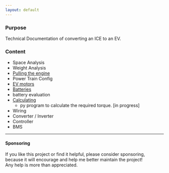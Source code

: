 ```yaml
---
layout: default
---
```


### Purpose
   Technical Documentation of converting an ICE to an EV. 

### Content

* Space Analysis
* Weight Analysis
* [Pulling the engine](./pulling.md) 
* Power Train Config	
* [EV motors](./evEngine.md) 
* [Batteries](./batteries.md)
* battery evaluation	 
* [Calculating](./calculating.md)
  * py program to calculate the required torque. [in progress]
* Wiring	
* Converter / Inverter
* Controller
* BMS 





***

#### Sponsoring

If you like this project or find it helpful, please consider sponsoring, <br>
because it will encourage and help me better maintain the project! <br>
Any help is more than appreciated. 

